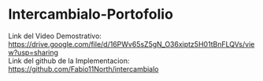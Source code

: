 # Intercambialo-Portofolio
Link del Video Demostrativo: https://drive.google.com/file/d/16PWv65sZ5gN_O36xiptz5H01tBnFLQVs/view?usp=sharing  
Link del github de la Implementacion: https://github.com/Fabio11North/intercambialo
